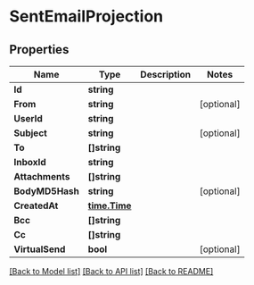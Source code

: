 # SentEmailProjection

## Properties

Name | Type | Description | Notes
------------ | ------------- | ------------- | -------------
**Id** | **string** |  | 
**From** | **string** |  | [optional] 
**UserId** | **string** |  | 
**Subject** | **string** |  | [optional] 
**To** | **[]string** |  | 
**InboxId** | **string** |  | 
**Attachments** | **[]string** |  | 
**BodyMD5Hash** | **string** |  | [optional] 
**CreatedAt** | [**time.Time**](time.Time) |  | 
**Bcc** | **[]string** |  | 
**Cc** | **[]string** |  | 
**VirtualSend** | **bool** |  | [optional] 

[[Back to Model list]](../README#documentation-for-models) [[Back to API list]](../README#documentation-for-api-endpoints) [[Back to README]](../README)


